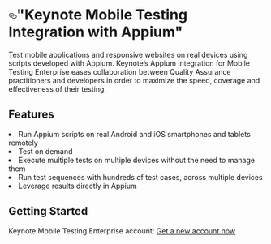 
<h1> 
<a id="user-content-keynote-mobile-testing" class="anchor" href="#keynote-mobile-testing" aria-hidden="true"><svg aria-hidden="true" class="octicon octicon-link" height="16" version="1.1" viewBox="0 0 16 16" width="16"><path d="M4 9h1v1H4c-1.5 0-3-1.69-3-3.5S2.55 3 4 3h4c1.45 0 3 1.69 3 3.5 0 1.41-.91 2.72-2 3.25V8.59c.58-.45 1-1.27 1-2.09C10 5.22 8.98 4 8 4H4c-.98 0-2 1.22-2 2.5S3 9 4 9zm9-3h-1v1h1c1 0 2 1.22 2 2.5S13.98 12 13 12H9c-.98 0-2-1.22-2-2.5 0-.83.42-1.64 1-2.09V6.25c-1.09.53-2 1.84-2 3.25C6 11.31 7.55 13 9 13h4c1.45 0 3-1.69 3-3.5S14.5 6 13 6z"></path></svg></a>"Keynote Mobile Testing Integration with Appium"
</h1>

Test mobile applications and responsive websites on real devices using scripts developed with Appium. Keynote’s Appium integration for Mobile Testing Enterprise eases collaboration between Quality Assurance practitioners and developers in order to maximize the speed, coverage and effectiveness of their testing.

<h2>Features</h2>

<li>Run Appium scripts on real Android and iOS smartphones and tablets remotely</li>
<li>Test on demand</li>
<li>Execute multiple tests on multiple devices without the need to manage them</li>
<li>Run test sequences with hundreds of test cases, across multiple devices</li>
<li>Leverage results directly in Appium</li>

<h2>Getting Started</h2>

Keynote Mobile Testing Enterprise account:
<a href="http://www.keynote.com/forms/get-started?int=appium-integration">Get a new account now</a>
